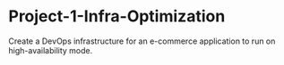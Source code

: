 # Project-1-Infra-Optimization

Create a DevOps infrastructure for an e-commerce application to run on high-availability mode.
